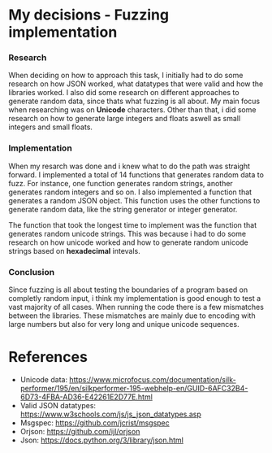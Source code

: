 # My decisions - Fuzzing implementation
### Research
When deciding on how to approach this task, I initially had to do some research on how JSON worked, what datatypes that were valid and how the libraries worked. I also did some research on different approaches to generate random data, since thats what fuzzing is all about. My main focus when researching was on **Unicode** characters. Other than that, i did some research on how to generate large integers and floats aswell as small integers and small floats.

### Implementation
When my resarch was done and i knew what to do the path was straight forward. I implemented a total of 14 functions that generates random data to fuzz. For instance, one function generates random strings, another generates random integers and so on. I also implemented a function that generates a random JSON object. This function uses the other functions to generate random data, like the string generator or integer generator. 

The function that took the longest time to implement was the function that generates random unicode strings. This was because i had to do some research on how unicode worked and how to generate random unicode strings based on **hexadecimal** intevals.

### Conclusion
Since fuzzing is all about testing the boundaries of a program based on completly random input, i think my implementation is good enough to test a vast majority of all cases. When running the code there is a few mismatches between the libraries. These mismatches are mainly due to encoding with large numbers but also for very long and unique unicode sequences.


# References
- Unicode data: https://www.microfocus.com/documentation/silk-performer/195/en/silkperformer-195-webhelp-en/GUID-6AFC32B4-6D73-4FBA-AD36-E42261E2D77E.html 
- Valid JSON datatypes: https://www.w3schools.com/js/js_json_datatypes.asp
- Msgspec: https://github.com/jcrist/msgspec
- Orjson: https://github.com/ijl/orjson
- Json: https://docs.python.org/3/library/json.html